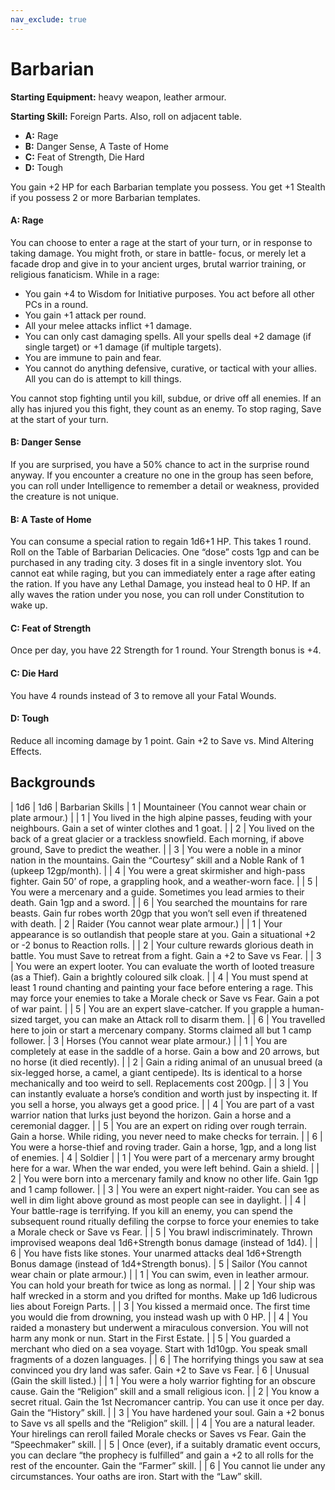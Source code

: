 ```yaml
---
nav_exclude: true
---
```


# Barbarian

**Starting Equipment:** heavy weapon, leather armour.

**Starting Skill:** Foreign Parts. Also, roll on adjacent table.

- **A:** Rage
- **B:** Danger Sense, A Taste of Home
- **C:** Feat of Strength, Die Hard
- **D:** Tough

You gain +2 HP for each Barbarian template you possess. You
get +1 Stealth if you possess 2 or more Barbarian templates.

#### A: Rage

You can choose to enter a rage at the start of your turn, or in
response to taking damage. You might froth, or stare in battle-
focus, or merely let a facade drop and give in to your ancient
urges, brutal warrior training, or religious fanaticism.
While in a rage:

- You gain +4 to Wisdom for Initiative purposes. You act before all other PCs in a round.
- You gain +1 attack per round.
- All your melee attacks inflict +1 damage.
- You can only cast damaging spells. All your spells deal +2 damage (if single target) or +1 damage (if multiple targets).
- You are immune to pain and fear.
- You cannot do anything defensive, curative, or tactical with your allies. All you can do is attempt to kill things.

You cannot stop fighting until you kill, subdue, or drive off all
enemies. If an ally has injured you this fight, they count as an
enemy. To stop raging, Save at the start of your turn.

#### B: Danger Sense

If you are surprised, you have a 50% chance to act in the
surprise round anyway. If you encounter a creature no one in the
group has seen before, you can roll under Intelligence to
remember a detail or weakness, provided the creature is not
unique.

#### B: A Taste of Home

You can consume a special ration to regain 1d6+1 HP. This
takes 1 round. Roll on the Table of Barbarian Delicacies. One
“dose” costs 1gp and can be purchased in any trading city. 3
doses fit in a single inventory slot. You cannot eat while raging,
but you can immediately enter a rage after eating the ration. If
you have any Lethal Damage, you instead heal to 0 HP. If an ally
waves the ration under you nose, you can roll under Constitution
to wake up.

#### C: Feat of Strength

Once per day, you have 22 Strength for 1 round. Your Strength
bonus is +4.

#### C: Die Hard

You have 4 rounds instead of 3 to remove all your Fatal Wounds.

#### D: Tough

Reduce all incoming damage by 1 point. Gain +2 to Save vs.
Mind Altering Effects.

## Backgrounds

| 1d6 | 1d6 | Barbarian Skills
| 1 | Mountaineer (You cannot wear chain or plate armour.)
| | 1 | You lived in the high alpine passes, feuding with your neighbours. Gain a set of winter clothes and 1 goat.
| | 2 | You lived on the back of a great glacier or a trackless snowfield.  Each morning, if above ground, Save to predict the weather.
| | 3 | You were a noble in a minor nation in the mountains. Gain the “Courtesy” skill and a Noble Rank of 1 (upkeep 12gp/month).
| | 4 | You were a great skirmisher and high-pass fighter. Gain 50’ of rope, a grappling hook, and a weather-worn face.
| | 5 | You were a mercenary and a guide. Sometimes you lead armies to their death. Gain 1gp and a sword.
| | 6 | You searched the mountains for rare beasts. Gain fur robes worth 20gp that you won’t sell even if threatened with death.
| 2 | Raider (You cannot wear plate armour.)
| | 1 | Your appearance is so outlandish that people stare at you. Gain a situational +2 or -2 bonus to Reaction rolls.
| | 2 | Your culture rewards glorious death in battle. You must Save to retreat from a fight. Gain a +2 to Save vs Fear.
| | 3 | You were an expert looter. You can evaluate the worth of looted treasure (as a Thief). Gain a brightly coloured silk cloak.
| | 4 | You must spend at least 1 round chanting and painting your face before entering a rage. This may force your enemies to take a Morale check or Save vs Fear. Gain a pot of war paint.
| | 5 | You are an expert slave-catcher. If you grapple a human-sized target, you can make an Attack roll to disarm them.
| | 6 | You travelled here to join or start a mercenary company. Storms claimed all but 1 camp follower.
| 3 | Horses (You cannot wear plate armour.)
| | 1 | You are completely at ease in the saddle of a horse. Gain a bow and 20 arrows, but no horse (it died recently).
| | 2 | Gain a riding animal of an unusual breed (a six-legged horse, a camel, a giant centipede). Its is identical to a horse mechanically and too weird to sell. Replacements cost 200gp.
| | 3 | You can instantly evaluate a horse’s condition and worth just by inspecting it. If you sell a horse, you always get a good price.
| | 4 | You are part of a vast warrior nation that lurks just beyond the horizon. Gain a horse and a ceremonial dagger.
| | 5 | You are an expert on riding over rough terrain. Gain a horse.  While riding, you never need to make checks for terrain.
| | 6 | You were a horse-thief and roving trader. Gain a horse, 1gp, and a long list of enemies.
| 4 | Soldier
| | 1 | You were part of a mercenary army brought here for a war.  When the war ended, you were left behind. Gain a shield.
| | 2 | You were born into a mercenary family and know no other life.  Gain 1gp and 1 camp follower.
| | 3 | You were an expert night-raider. You can see as well in dim light above ground as most people can see in daylight.
| | 4 | Your battle-rage is terrifying. If you kill an enemy, you can spend the subsequent round ritually defiling the corpse to force your enemies to take a Morale check or Save vs Fear.
| | 5 | You brawl indiscriminately. Thrown improvised weapons deal 1d6+Strength bonus damage (instead of 1d4).
| | 6 | You have fists like stones. Your unarmed attacks deal 1d6+Strength Bonus damage (instead of 1d4+Strength bonus).
| 5 | Sailor (You cannot wear chain or plate armour.)
| | 1 | You can swim, even in leather armour. You can hold your breath for twice as long as normal.
| | 2 | Your ship was half wrecked in a storm and you drifted for months. Make up 1d6 ludicrous lies about Foreign Parts.
| | 3 | You kissed a mermaid once. The first time you would die from drowning, you instead wash up with 0 HP.
| | 4 | You raided a monastery but underwent a miraculous conversion.  You will not harm any monk or nun. Start in the First Estate.
| | 5 | You guarded a merchant who died on a sea voyage. Start with 1d10gp. You speak small fragments of a dozen languages.
| | 6 | The horrifying things you saw at sea convinced you dry land was safer. Gain +2 to Save vs Fear.
| 6 | Unusual (Gain the skill listed.)
| | 1 | You were a holy warrior fighting for an obscure cause. Gain the “Religion” skill and a small religious icon.
| | 2 | You know a secret ritual. Gain the 1st Necromancer cantrip. You can use it once per day. Gain the “History” skill.
| | 3 | You have hardened your soul. Gain a +2 bonus to Save vs all spells and the “Religion” skill.
| | 4 | You are a natural leader. Your hirelings can reroll failed Morale checks or Saves vs Fear. Gain the “Speechmaker” skill.
| | 5 | Once (ever), if a suitably dramatic event occurs, you can declare “the prophecy is fulfilled” and gain a +2 to all rolls for the rest of the encounter. Gain the “Farmer” skill.
| | 6 | You cannot lie under any circumstances. Your oaths are iron.  Start with the “Law” skill.

